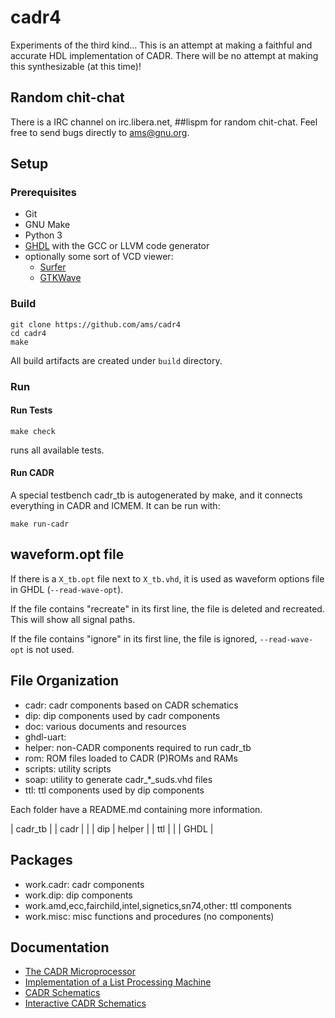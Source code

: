 # cadr4

Experiments of the third kind...  This is an attempt at making a
faithful and accurate HDL implementation of CADR.  There will be no
attempt at making this synthesizable (at this time)!

## Random chit-chat

There is a IRC channel on irc.libera.net, ##lispm for random
chit-chat.  Feel free to send bugs directly to ams@gnu.org.

## Setup

### Prerequisites

- Git
- GNU Make
- Python 3
- [GHDL](http://ghdl.free.fr/) with the GCC or LLVM code generator
- optionally some sort of VCD viewer:
  - [Surfer](https://surfer-project.org)
  - [GTKWave](https://gtkwave.sourceforge.net/)
  
### Build

```
git clone https://github.com/ams/cadr4
cd cadr4
make
```

All build artifacts are created under `build` directory.

### Run

#### Run Tests

```
make check
```

runs all available tests.

#### Run CADR

A special testbench cadr_tb is autogenerated by make, and it connects everything in CADR and ICMEM. It can be run with:

```
make run-cadr
```

## waveform.opt file

If there is a `X_tb.opt` file next to `X_tb.vhd`, it is used as waveform options file in GHDL (`--read-wave-opt`).

If the file contains "recreate" in its first line, the file is deleted and recreated. This will show all signal paths.

If the file contains "ignore" in its first line, the file is ignored, `--read-wave-opt` is not used.

## File Organization

- cadr: cadr components based on CADR schematics
- dip: dip components used by cadr components
- doc: various documents and resources
- ghdl-uart:
- helper: non-CADR components required to run cadr_tb
- rom: ROM files loaded to CADR (P)ROMs and RAMs
- scripts: utility scripts
- soap: utility to generate cadr_*_suds.vhd files
- ttl: ttl components used by dip components

Each folder have a README.md containing more information.

|   cadr_tb     |
| cadr |        |
| dip  | helper |
| ttl  |        |
|     GHDL      |

## Packages

- work.cadr: cadr components
- work.dip: dip components
- work.amd,ecc,fairchild,intel,signetics,sn74,other: ttl components
- work.misc: misc functions and procedures (no components)

## Documentation

- [The CADR Microprocessor](https://tumbleweed.nu/r/lm-3/uv/cadr.html)
- [Implementation of a List Processing Machine](https://tumbleweed.nu/r/lm-3/uv/knight-thesis.html)
- [CADR Schematics](https://tumbleweed.nu/lm-3/schematics.html)
- [Interactive CADR Schematics](https://www.nexoid.at/cadr/clock1.html)
